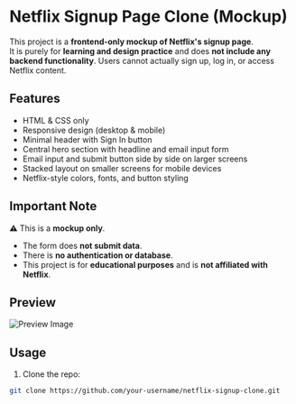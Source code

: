 # Netflix Signup Page Clone (Mockup)

This project is a **frontend-only mockup of Netflix's signup page**.  
It is purely for **learning and design practice** and does **not include any backend functionality**. Users cannot actually sign up, log in, or access Netflix content.

## Features
- HTML & CSS only
- Responsive design (desktop & mobile)
- Minimal header with Sign In button
- Central hero section with headline and email input form
- Email input and submit button side by side on larger screens
- Stacked layout on smaller screens for mobile devices
- Netflix-style colors, fonts, and button styling

## Important Note
⚠️ This is a **mockup only**.  
- The form does **not submit data**.  
- There is **no authentication or database**.  
- This project is for **educational purposes** and is **not affiliated with Netflix**.

## Preview
![Preview Image](./assets/preview.png) <!-- Optional: add a screenshot here -->

## Usage
1. Clone the repo:
```bash
git clone https://github.com/your-username/netflix-signup-clone.git

